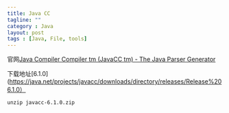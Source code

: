 ```yaml
---
title: Java CC
tagline: ""
category : Java
layout: post
tags : [Java, File, tools]
---
```








官网[Java Compiler Compiler tm (JavaCC tm) - The Java Parser Generator](https://javacc.java.net/)

下载地址[6.1.0](https://java.net/projects/javacc/downloads/directory/releases/Release%206.1.0）


```
unzip javacc-6.1.0.zip 
```
